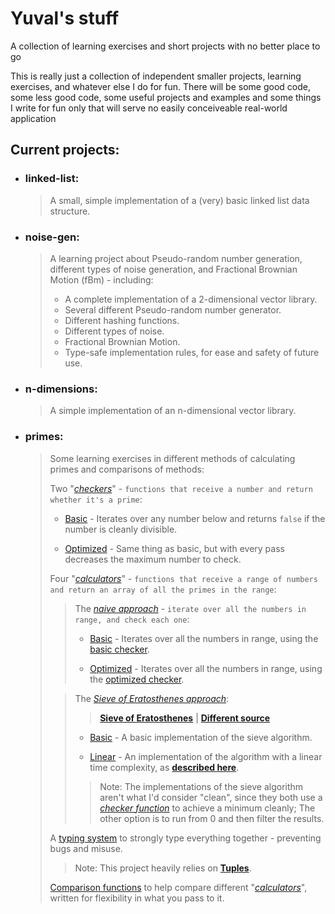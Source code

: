 # Yuval's stuff

A collection of learning exercises and short projects with no better place to go

This is really just a collection of independent smaller projects, learning exercises, and whatever else I do for fun.
There will be some good code, some less good code, some useful projects and examples and some things I write for fun only that will serve no easily conceiveable real-world application

## Current projects:

- ### linked-list:

  > A small, simple implementation of a (very) basic linked list data structure.

- ### noise-gen:

  > A learning project about Pseudo-random number generation, different types of noise generation, and Fractional Brownian Motion (fBm) - including:
  >
  > - A complete implementation of a 2-dimensional vector library.
  > - Several different Pseudo-random number generator.
  > - Different hashing functions.
  > - Different types of noise.
  > - Fractional Brownian Motion.
  > - Type-safe implementation rules, for ease and safety of future use.

- ### n-dimensions:

  > A simple implementation of an n-dimensional vector library.

- ### primes:

  > Some learning exercises in different methods of calculating primes and comparisons of methods:
  >
  > Two "[_checkers_](src/primes/checkers/)" - `functions that receive a number and return whether it's a prime`:
  >
  > - [Basic](src/primes/checkers/basic.ts) - Iterates over any number below and returns `false` if the number is cleanly divisible.
  >
  > - [Optimized](src/primes/checkers/optimized.ts) - Same thing as basic, but with every pass decreases the maximum number to check.
  >
  > Four "[_calculators_](src/primes/calculators/)" - `functions that receive a range of numbers and return an array of all the primes in the range`:
  >
  > > The [_naive approach_](src/primes/calculators/naive-approach/) - `iterate over all the numbers in range, and check each one`:
  > >
  > > - [Basic](src/primes/calculators/naive-approach/basic.ts) - Iterates over all the numbers in range, using the [basic checker](src/primes/checkers/basic.ts).
  > >
  > > - [Optimized](src/primes/calculators/naive-approach/optimized.ts) - Iterates over all the numbers in range, using the [optimized checker](src/primes/checkers/optimized.ts).
  >
  > > The [_Sieve of Eratosthenes approach_](src/primes/calculators/sieve/):
  > >
  > > > [**Sieve of Eratosthenes**](https://en.wikipedia.org/wiki/Sieve_of_Eratosthenes) | [**Different source**](https://cp-algorithms.com/algebra/sieve-of-eratosthenes.html#asymptotic-analysis)
  > >
  > > - [Basic](src/primes/calculators/sieve/basic.ts) - A basic implementation of the sieve algorithm.
  > >
  > > - [Linear](src/primes/calculators/sieve/linear.ts) - An implementation of the algorithm with a linear time complexity, as [**described here**](https://cp-algorithms.com/algebra/prime-sieve-linear.html).
  > >
  > > > Note: The implementations of the sieve algorithm aren't what I'd consider "clean", since they both use a [_checker function_](src/primes/checkers/) to achieve a minimum cleanly; The other option is to run from 0 and then filter the results.
  >
  > A [typing system](src/primes/types.ts) to strongly type everything together - preventing bugs and misuse.
  >
  > > Note: This project heavily relies on [**Tuples**](https://www.w3schools.com/typescript/typescript_tuples.php).
  >
  > [Comparison functions](src/primes/utils/comparisons.ts) to help compare different "[_calculators_](src/primes/calculators/)", written for flexibility in what you pass to it.
